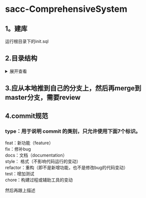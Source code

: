 # sacc-ComprehensiveSystem

## 1。建库
运行根目录下的init.sql

## 2.目录结构
<details>
<summary>展开查看</summary>
<pre><code>.
├── sql
├── web
│   ├── common 公共组件
│   ├── admin 
│   │   ├── service 
│   │   ├── shiro 权限认证
│   │   ├── sys 用户相关
│   │   └── Utils 
│   │── config Java配置
│   │── modules 四个模块
│   │   ├── assignment 作业
│   │   ├── competition 比赛
│   │   ├── home 主页
│   │   └── management 管理
</code></pre>
</details>  

## 3.应从本地推到自己的分支上，然后再merge到master分支，需要review

## 4.commit规范  
### type：用于说明 commit 的类别，只允许使用下面7个标识。

feat：新功能（feature）  
fix：修补bug   
docs：文档（documentation）  
style： 格式（不影响代码运行的变动）  
refactor：重构（即不是新增功能，也不是修改bug的代码变动）  
test：增加测试  
chore：构建过程或辅助工具的变动  

然后再跟上描述
